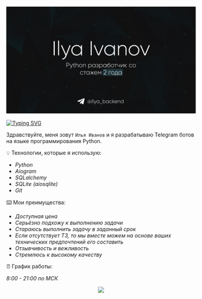 <p align="center"><img src="https://github.com/Ilya-Digital/Ilya-Digital/blob/main/Freelance_banner.jpg"></img></p>

<a href="https://git.io/typing-svg"><img src="https://readme-typing-svg.demolab.com?font=Fira+Code&size=50&pause=500&color=20343B&center=true&random=false&width=1000&height=100&lines=Илья Иванов" alt="Typing SVG" /></a>

Здравствуйте, меня зовут `Илья Иванов` и я разрабатываю Telegram ботов на языке программирования Python.

💡 Технологии, которые я использую:

- *Python*
- *Aiogram*
- *SQLalchemy*
- *SQLite (aiosqlite)*
- *Git*

⌨️ Мои преимущества:

- *Доступная цена*
- *Серьёзно подхожу к выполнению задачи*
- *Стараюсь выполнить задачу в заданный срок*
- *Если отсутствует ТЗ, то мы вместе можем на основе ваших технических предпочтений его составить*
- *Отзывчивость и вежливость*
- *Стремлюсь к высокому качеству*

⏰ График работы:

*8:00 - 21:00* *по МСК*


<p align="center">
   <img src="http://github-profile-summary-cards.vercel.app/api/cards/profile-details?username=Ilya-Digital&theme=tokyonight">
</p>
